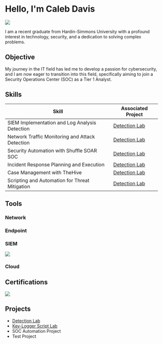 # Hello, I'm Caleb Davis
<a href="https://linkedin.com/calebmdavis"><img src="https://img.shields.io/badge/-LinkedIn-0072b1?&style=for-the-badge&logo=linkedin&logoColor=white" /></a>

I am a recent graduate from Hardin-Simmons University with a profound interest in technology, security, and a dedication to solving complex problems.

## Objective

My journey in the IT field has led me to develop a passion for cybersecurity, and I am now eager to transition into this field, specifically aiming to join a Security Operations Center (SOC) as a Tier 1 Analyst.

## Skills

| Skill                                           | Associated Project           |
|-------------------------------------------------|------------------------------|
| SIEM Implementation and Log Analysis	Detection | <a href="https://github.com/Cmdavis14/Detection-Lab/tree/main">Detection Lab</a>
| Network Traffic Monitoring and Attack Detection	| <a href="https://google.com">Detection Lab</a>
| Security Automation with Shuffle SOAR	SOC       | <a href="https://google.com">Detection Lab</a>
| Incident Response Planning and Execution	      | <a href="https://google.com">Detection Lab</a>
| Case Management with TheHive	                  | <a href="https://google.com">Detection Lab</a>
| Scripting and Automation for Threat Mitigation	| <a href="https://google.com">Detection Lab</a>

## Tools

### Network
  
### Endpoint
 
### SIEM
<div>
    <img src="https://img.shields.io/badge/-Elastic-005571?&style=for-the-badge&logo=Elastic&logoColor=white" />
</div>

### Cloud

## Certifications
<img src="https://img.shields.io/badge/-Security%2B%20701-FF0000?&style=for-the-badge&logo=CompTIA&logoColor=white" />

    
## Projects
- <a href="https://github.com/Cmdavis14/Detection-Lab/tree/main">Detection Lab</a>
- <a href="https://github.com/Cmdavis14/Key-Logger">Key-Logger Script Lab</a>
- SOC Automation Project
-  Test Project
